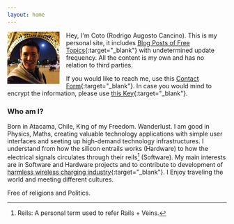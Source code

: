 ```yaml
---
layout: home
---
```


<img src="/assets/coto.jpg" alt="Coto" width="120" height="120" style="float: left; margin-right: 15px;"/> Hey, I'm Coto (Rodrigo Augosto Cancino). This is my personal site, it includes [Blog Posts of Free Topics][blog]{:target="_blank"} with undetermined update frequency. All the content is my own and has no relation to third parties.

If you would like to reach me, use this [Contact Form][contact]{:target="_blank"}. In case you would mind to encrypt the information, please use [this Key][pgp_key]{:target="_blank"}.

### Who am I?

Born in Atacama, Chile, King of my Freedom. Wanderlust. I am good in Physics, Maths, creating valuable technology applications with simple user interfaces and seeting up high-demand technology infrastructures. I understand from how the silicon entrails works (Hardware) to how the electrical signals circulates through their reils[^reils] (Software). My main interests are in Software and Hardware projects and to contribute to development of [harmless wireless charging industry][neahtid]{:target="_blank"}. I Enjoy traveling the world and meeting different cultures.

Free of religions and Politics.

[^reils]: Reils: A personal term used to refer Rails + Veins.

[blog]: https://feeds.feedburner.com/coto
[contact]: /contact/
[neahtid]: https://www.neahtid.com
[pgp_key]: /public-key/
